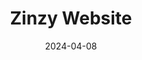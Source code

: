 ---
title: Zinzy Website
link : https://www.zinzy.website/
tags: ["personal site", "design","prose"]
date: 2024-04-08
---